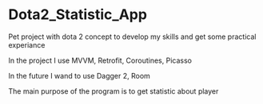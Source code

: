 # Dota2_Statistic_App
Pet project with dota 2 concept to develop my skills and get some practical experiance

In the project I use MVVM, Retrofit, Coroutines, Picasso

In the future I wand to use Dagger 2, Room


The main purpose of the program is to get statistic about player
